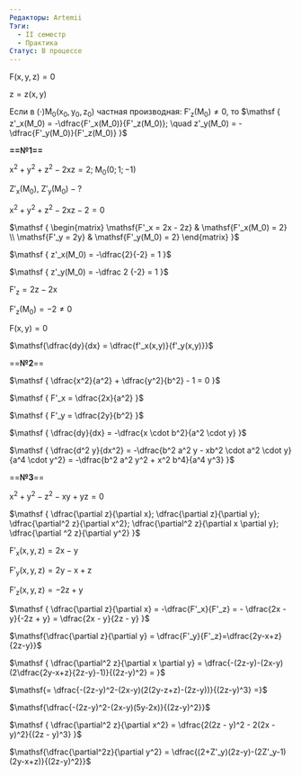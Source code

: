 ```yaml
---
Редакторы: Artemii
Тэги:
  - II семестр
  - Практика
Статус: В процессе
---
```

$\mathsf  
{  
F(x, y, z) = 0  
}$

$\mathsf  
{  
z = z(x, y)  
}$

Если в $(\cdot)  
\mathsf  
{  
M_0(x_0, y_0, z_0)  
}$ частная производная: $\mathsf{F'_z(M_0) \neq 0}$, то $\mathsf  
{  
z'_x(M_0) = -\dfrac{F'_x(M_0)}{F'_z(M_0)}; \quad z'_y(M_0) = -\dfrac{F'_y(M_0)}{F'_z(M_0)}  
}$

  

**==№1==**

$\mathsf{x^2+y^2+z^2-2xz=2; \ M_0(0;1;-1)}$

$\mathsf{Z'_x(M_0),\ Z'_y(M_0) - ?}$

$\mathsf{x^2+y^2+z^2-2xz - 2 = 0}$

  

$\mathsf  
{  
\begin{matrix}  
\mathsf{F'_x = 2x - 2z} & \mathsf{F'_x(M_0) = 2} \\  
\mathsf{F'_y = 2y} & \mathsf{F'_y(M_0) = 2}  
\end{matrix}  
}$

$\mathsf  
{  
z'_x(M_0) = -\dfrac{2}{-2} = 1  
}$

$\mathsf  
{  
z'_y(M_0) = -\dfrac 2 {-2} = 1  
}$

$\mathsf  
{  
F'_z = 2z - 2x  
}$

$\mathsf  
{  
F'_z(M_0) = -2 \neq 0  
}$

$\mathsf{F(x,y) = 0}$

$\mathsf{\dfrac{dy}{dx} = \dfrac{f'_x(x,y)}{f'_y(x,y)}}$

  

==**№2**==

$\mathsf  
{  
\dfrac{x^2}{a^2} + \dfrac{y^2}{b^2} - 1 = 0  
}$

$\mathsf  
{  
F'_x = \dfrac{2x}{a^2}  
}$

$\mathsf  
{  
F'_y = \dfrac{2y}{b^2}  
}$

$\mathsf  
{  
\dfrac{dy}{dx} = -\dfrac{x \cdot b^2}{a^2 \cdot y}  
}$

$\mathsf  
{  
\dfrac{d^2 y}{dx^2} = -\dfrac{b^2 a^2 y - xb^2 \cdot a^2 \cdot y}{a^4 \cdot y^2} = -\dfrac{b^2 a^2 y^2 + x^2 b^4}{a^4 y^3}  
}$

  

==**№3**==

$\mathsf{x^2+y^2 -z^2 -xy+yz=0}$

$\mathsf  
{  
\dfrac{\partial z}{\partial x}; \dfrac{\partial z}{\partial y}; \dfrac{\partial^2 z}{\partial x^2}; \dfrac{\partial^2 z}{\partial x \partial y}; \dfrac{\partial ^2 z}{\partial y^2}  
}$

$\mathsf  
{  
F'_x(x,y,z) = 2x-y  
}$

$\mathsf{F'_y (x,y,z)=2y-x+z}$

$\mathsf{F'_z(x,y,z) = -2z+y}$

$\mathsf  
{  
\dfrac{\partial z}{\partial x} = -\dfrac{F'_x}{F'_z} = - \dfrac{2x - y}{-2z + y} = \dfrac{2x - y}{2z - y}  
}$

  

$\mathsf{\dfrac{\partial z}{\partial y} = \dfrac{F'_y}{F'_z}=\dfrac{2y-x+z}{2z-y}}$

  

  

$\mathsf  
{  
\dfrac{\partial^2 z}{\partial x \partial y} = \dfrac{-(2z-y)-(2x-y)(2\dfrac{2y-x+z}{2z-y}-1)}{(2z-y)^2} =  
}$

$\mathsf{= \dfrac{-(2z-y)^2-(2x-y)(2(2y-z+z)-(2z-y))}{(2z-y)^3} =}$

$\mathsf{\dfrac{-(2z-y)^2-(2x-y)(5y-2x)}{(2z-y)^2}}$

$\mathsf  
{  
\dfrac{\partial^2 z}{\partial x^2} = \dfrac{2(2z - y)^2 - 2(2x - y)^2}{(2z - y)^3}  
}$

  

$\mathsf{\dfrac{\partial^2z}{\partial y^2} = \dfrac{(2+Z'_y)(2z-y)-(2Z'_y-1)(2y-x+z)}{(2z-y)^2}}$
